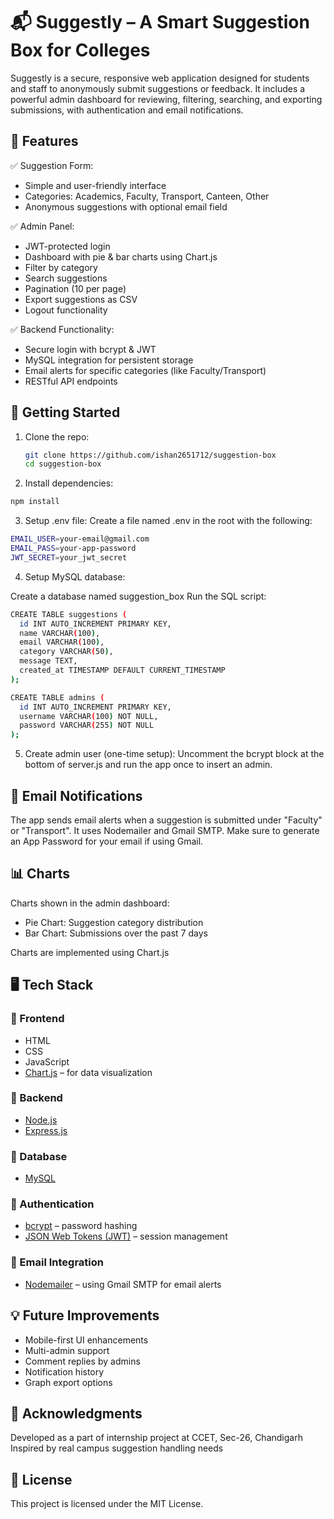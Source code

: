 # 📬 Suggestly – A Smart Suggestion Box for Colleges

Suggestly is a secure, responsive web application designed for students and staff to anonymously submit suggestions or feedback. It includes a powerful admin dashboard for reviewing, filtering, searching, and exporting submissions, with authentication and email notifications.

## 🌟 Features

✅ Suggestion Form:

- Simple and user-friendly interface
- Categories: Academics, Faculty, Transport, Canteen, Other
- Anonymous suggestions with optional email field

✅ Admin Panel:

- JWT-protected login
- Dashboard with pie & bar charts using Chart.js
- Filter by category
- Search suggestions
- Pagination (10 per page)
- Export suggestions as CSV
- Logout functionality

✅ Backend Functionality:

- Secure login with bcrypt & JWT
- MySQL integration for persistent storage
- Email alerts for specific categories (like Faculty/Transport)
- RESTful API endpoints

## 🚀 Getting Started

1. Clone the repo:

   ```bash
   git clone https://github.com/ishan2651712/suggestion-box
   cd suggestion-box
   ```

2. Install dependencies:

```bash
npm install
```

3. Setup .env file:
   Create a file named .env in the root with the following:

```bash
EMAIL_USER=your-email@gmail.com
EMAIL_PASS=your-app-password
JWT_SECRET=your_jwt_secret
```

4. Setup MySQL database:

Create a database named suggestion_box
Run the SQL script:

```bash
CREATE TABLE suggestions (
  id INT AUTO_INCREMENT PRIMARY KEY,
  name VARCHAR(100),
  email VARCHAR(100),
  category VARCHAR(50),
  message TEXT,
  created_at TIMESTAMP DEFAULT CURRENT_TIMESTAMP
);

CREATE TABLE admins (
  id INT AUTO_INCREMENT PRIMARY KEY,
  username VARCHAR(100) NOT NULL,
  password VARCHAR(255) NOT NULL
);
```

5. Create admin user (one-time setup):
   Uncomment the bcrypt block at the bottom of server.js and run the app once to insert an admin.

## 📧 Email Notifications

The app sends email alerts when a suggestion is submitted under "Faculty" or "Transport". It uses Nodemailer and Gmail SMTP. Make sure to generate an App Password for your email if using Gmail.

## 📊 Charts

Charts shown in the admin dashboard:

- Pie Chart: Suggestion category distribution
- Bar Chart: Submissions over the past 7 days

Charts are implemented using Chart.js

## 🖥️ Tech Stack

### 🔹 Frontend

- HTML
- CSS
- JavaScript
- [Chart.js](https://www.chartjs.org/) – for data visualization

### 🔹 Backend

- [Node.js](https://nodejs.org/)
- [Express.js](https://expressjs.com/)

### 🔹 Database

- [MySQL](https://www.mysql.com/)

### 🔹 Authentication

- [bcrypt](https://www.npmjs.com/package/bcrypt) – password hashing
- [JSON Web Tokens (JWT)](https://jwt.io/) – session management

### 🔹 Email Integration

- [Nodemailer](https://nodemailer.com/) – using Gmail SMTP for email alerts

## 💡 Future Improvements

- Mobile-first UI enhancements
- Multi-admin support
- Comment replies by admins
- Notification history
- Graph export options

## 🙌 Acknowledgments

Developed as a part of internship project at CCET, Sec-26, Chandigarh
Inspired by real campus suggestion handling needs

## 📃 License

This project is licensed under the MIT License.
